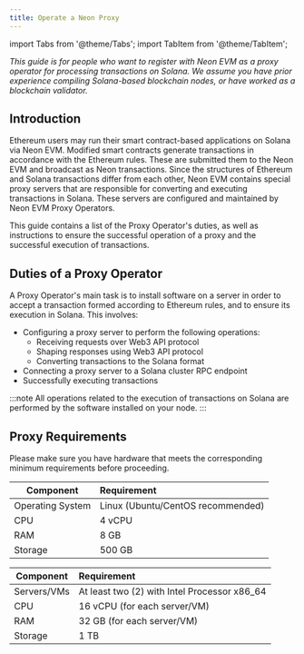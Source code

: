 ```yaml
---
title: Operate a Neon Proxy
---
```


import Tabs from '@theme/Tabs';
import TabItem from '@theme/TabItem';

*This guide is for people who want to register with Neon EVM as a proxy operator for processing transactions on Solana. We assume you have prior experience compiling Solana-based blockchain nodes, or have worked as a blockchain validator.*

## Introduction
Ethereum users may run their smart contract-based applications on Solana via Neon EVM. Modified smart contracts generate transactions in accordance with the Ethereum rules. These are submitted them to the Neon EVM and broadcast as Neon transactions. Since the structures of Ethereum and Solana transactions differ from each other, Neon EVM contains special proxy servers that are responsible for converting and executing transactions in Solana. These servers are configured and maintained by Neon EVM Proxy Operators.

This guide contains a list of the Proxy Operator's duties, as well as instructions to ensure the successful operation of a proxy and the successful execution of transactions.

## Duties of a Proxy Operator
A Proxy Operator's main task is to install software on a server in order to accept a transaction formed according to Ethereum rules, and to ensure its execution in Solana. This involves:
 * Configuring a proxy server to perform the following operations:
    * Receiving requests over Web3 API protocol
    * Shaping responses using Web3 API protocol
    * Converting transactions to the Solana format
 * Connecting a proxy server to a Solana cluster RPC endpoint
 * Successfully executing transactions

:::note
All operations related to the execution of transactions on Solana are performed by the software installed on your node.
:::

## Proxy Requirements

Please make sure you have hardware that meets the corresponding minimum requirements before proceeding.

<Tabs>
  <TabItem value="basic" label="Basic" default>

|Component|Requirement                           |
|-----|:-----------------------------------------|
|Operating System | Linux (Ubuntu/CentOS recommended) |
|CPU | 4 vCPU |
|RAM | 8 GB |
|Storage | 500 GB |
  </TabItem>
  <TabItem value="self-managed" label="Self-Managed">

|Component|Requirement                           |
|-----|:-----------------------------------------|
|Servers/VMs | At least two (2) with Intel Processor x86_64 |
|CPU | 16 vCPU (for each server/VM) |
|RAM | 32 GB (for each server/VM) |
|Storage | 1 TB |
  </TabItem>
</Tabs>